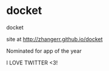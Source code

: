 docket
======

docket

site at http://zhangerr.github.io/docket

Nominated for app of the year

I LOVE TWITTER <3!
